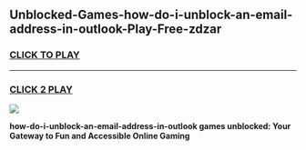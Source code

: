 
## Unblocked-Games-how-do-i-unblock-an-email-address-in-outlook-Play-Free-zdzar
<h3>
<a href="https://premium76.site?title=how-do-i-unblock-an-email-address-in-outlook&ref=20M">CLICK TO PLAY</a></h3>
<hr>

<h3>
<a href="https://premium76.site?title=how-do-i-unblock-an-email-address-in-outlook&ref=20M">CLICK 2 PLAY</a>
  
</h3>

<a href="https://premium76.site?title=how-do-i-unblock-an-email-address-in-outlook&ref=19M"><img src="https://clearcache.store/games.png"></a>


**how-do-i-unblock-an-email-address-in-outlook games unblocked: Your Gateway to Fun and Accessible Online Gaming**
